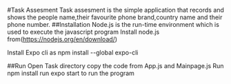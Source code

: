 #Task Assesment
Task assesment is the simple application that records and shows the people name,their favourite phone brand,country name and their phone number.
##Installation
Node.js is the run-time environment which is used to execute the javascript program
Install node.js from(https://nodejs.org/en/download/)

Install Expo cli as
	npm install --global expo-cli

##Run
Open Task directory
copy the code from App.js and Mainpage.js
Run npm install
run expo start to run the program

